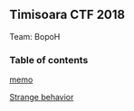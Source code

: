 ## Timisoara CTF 2018
Team: BopoH

### Table of contents
[memo](https://github.com/UCHH57/ctf/tree/master/Timisoara-CTF-2018/memo)

[Strange behavior](https://github.com/UCHH57/ctf/tree/master/Timisoara-CTF-2018/Strange-behavior)
